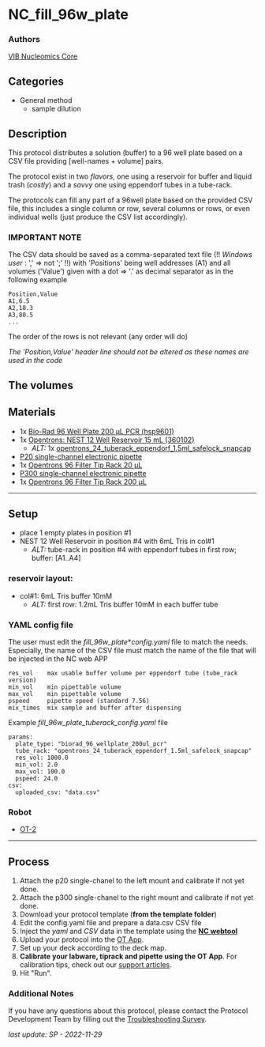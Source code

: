 # NC_fill_96w_plate

### Authors
[VIB Nucleomics Core](https://www.nucleomics.be)

## Categories
* General method
	* sample dilution
	
## Description

This protocol distributes a solution (buffer) to a 96 well plate based on a CSV file providing [well-names + volume] pairs.

The protocol exist in two _flavors_, one using a reservoir for buffer and liquid trash (_costly_) and a _savvy_ one using eppendorf tubes in a tube-rack.

The protocols can fill any part of a 96well plate based on the provided CSV file, this includes a single column or row, several columns or rows, or even individual wells (just produce the CSV list accordingly).

### IMPORTANT NOTE ###

The CSV data should be saved as a comma-separated text file (!! _Windows user_ : ',' => not ';' !!) with 'Positions' being well addresses (A1) and all volumes ('Value') given with a dot => '.' as decimal separator as in the following example

```
Position,Value
A1,6.5
A2,18.3
A3,80.5
...
```

The order of the rows is not relevant (any order will do)

_The 'Position,Value' header line should not be altered as these names are used in the code_

The volumes 
---
## Materials

* 1x [Bio-Rad 96 Well Plate 200 µL PCR (hsp9601)](https://labware.opentrons.com/biorad_96_wellplate_200ul_pcr?_gl=1*1a9qcug*_gcl_aw*R0NMLjE2MzE4MDAxNDUuQ2owS0NRanc4SWFHQmhDSEFSSXNBR0lSUllvamg1ZkhXczd1RUt2QTRLRE12cGE5WnBTbndpSmxybkxnVU54QTVJVEowRm04V2txTzhxTWFBbWxIRUFMd193Y0I.*_ga*MjA3NDg2NzQ1MC4xNjMwMDczMjAw*_ga_GNSMNLW4RY*MTYzMTc5OTI5Ny40My4xLjE2MzE4MDAyNTYuMA..)
* 1x [Opentrons: NEST 12 Well Reservoir 15 mL (360102)](https://www.cell-nest.com/page94?_l=en&product_id=102)
  * _ALT:_ 1x [opentrons_24_tuberack_eppendorf_1.5ml_safelock_snapcap](https://labware.opentrons.com/opentrons_24_tuberack_eppendorf_1.5ml_safelock_snapcap?category=tubeRack)
* [P20 single-channel electronic pipette](https://shop.opentrons.com/collections/ot-2-pipettes)
* 1x [Opentrons 96 Filter Tip Rack 20 µL](https://labware.opentrons.com/opentrons_96_filtertiprack_20ul?category=tipRack)
* [P300 single-channel electronic pipette](https://shop.opentrons.com/collections/ot-2-pipettes)
* 1x [Opentrons 96 Filter Tip Rack 200 µL](https://labware.opentrons.com/opentrons_96_filtertiprack_200ul?category=tipRack)

---
## Setup

* place 1 empty plates in position  #1
* NEST 12 Well Reservoir in position #4 with 6mL Tris in col#1
  * _ALT:_ tube-rack in position #4 with eppendorf tubes in first row; buffer: [A1..A4]

### reservoir layout:
* col#1: 6mL Tris buffer 10mM
  * _ALT:_ first row: 1.2mL Tris buffer 10mM in each buffer tube

### YAML config file

The user must edit the _fill_96w_plate_*_config.yaml_ file to match the needs. Especially, the name of the CSV file must match the name of the file that will be injected in the NC web APP

```
res_vol    max usable buffer volume per eppendorf tube (tube_rack version)
min_vol    min pipettable volume
max_vol    min pipettable volume
pspeed     pipette speed (standard 7.56)
mix_times  mix sample and buffer after dispensing
```

Example _fill_96w_plate_tuberack_config.yaml_ file

```
params:
  plate_type: "biorad_96_wellplate_200ul_pcr"
  tube_rack: "opentrons_24_tuberack_eppendorf_1.5ml_safelock_snapcap"
  res_vol: 1000.0
  min_vol: 2.0
  max_vol: 100.0
  pspeed: 24.0
csv:
  uploaded_csv: "data.csv"
```

### Robot
* [OT-2](https://opentrons.com/ot-2)

---
## Process
1. Attach the p20 single-chanel to the left mount and calibrate if not yet done.
1. Attach the p300 single-chanel to the right mount and calibrate if not yet done.
2. Download your protocol template (**from the template folder**)
3. Edit the config.yaml file and prepare a data.csv CSV file
4. Inject the _yaml_ and _CSV_ data in the template using the **[NC webtool](http://10.112.84.39/cgi-bin/OT2MakeProtocol/OT2MakeProtocol.php)** 
5. Upload your protocol into the [OT App](https://opentrons.com/ot-app).
5. Set up your deck according to the deck map.
6. **Calibrate your labware, tiprack and pipette using the OT App**. For calibration tips, check out our [support articles](https://support.opentrons.com/en/collections/1559720-guide-for-getting-started-with-the-ot-2).
7. Hit "Run".

### Additional Notes
If you have any questions about this protocol, please contact the Protocol Development Team by filling out the [Troubleshooting Survey](https://protocol-troubleshooting.paperform.co/).

_last update: SP - 2022-11-29_